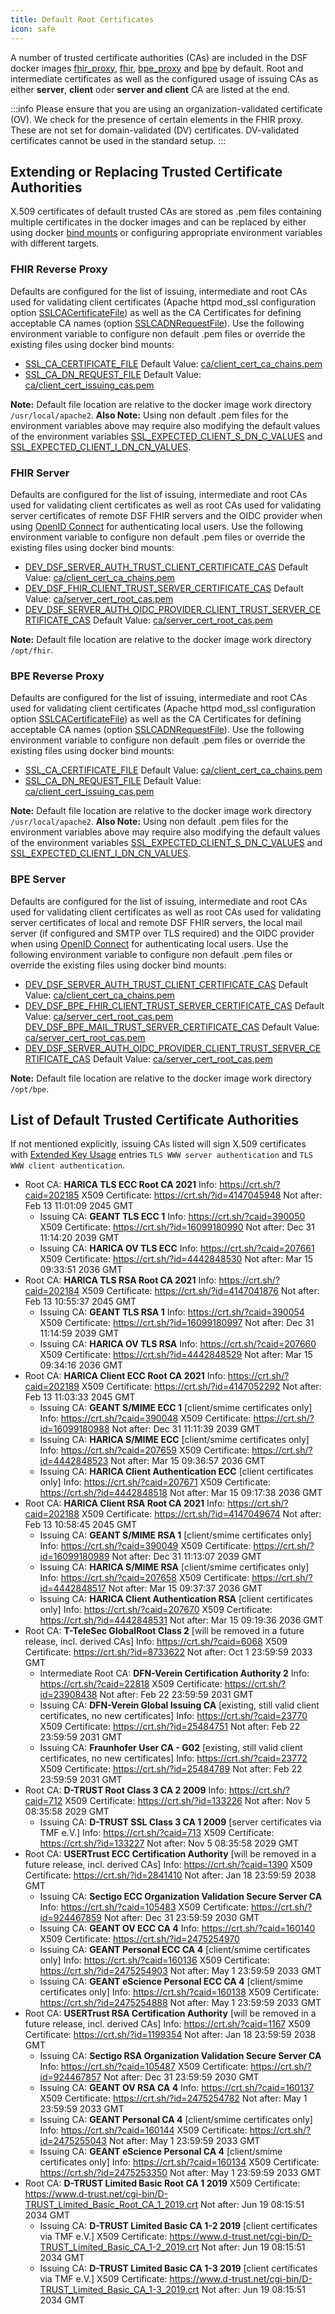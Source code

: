 ```yaml
---
title: Default Root Certificates
icon: safe
---
```


A number of trusted certificate authorities (CAs) are included in the DSF docker images [fhir_proxy](https://github.com/datasharingframework/dsf/pkgs/container/fhir_proxy), [fhir](https://github.com/datasharingframework/dsf/pkgs/container/fhir), [bpe_proxy](https://github.com/datasharingframework/dsf/pkgs/container/bpe_proxy) and [bpe](https://github.com/datasharingframework/dsf/pkgs/container/bpe) by default. Root and intermediate certificates as well as the configured usage of issuing CAs as either **server**, **client** oder **server and client** CA are listed at the end.

:::info
Please ensure that you are using an organization-validated certificate (OV). We check for the presence of certain elements in the FHIR proxy. These are not set for domain-validated (DV) certificates. DV-validated certificates cannot be used in the standard setup.
:::

## Extending or Replacing Trusted Certificate Authorities
X.509 certificates of default trusted CAs are stored as .pem files containing multiple certificates in the docker images and can be replaced by either using docker [bind mounts](https://docs.docker.com/engine/storage/bind-mounts) or configuring appropriate environment variables with different targets.

### FHIR Reverse Proxy
Defaults are configured for the list of issuing, intermediate and root CAs used for validating client certificates (Apache httpd mod_ssl configuration option [SSLCACertificateFile](https://httpd.apache.org/docs/2.4/mod/mod_ssl.html#sslcacertificatefile)) as well as the CA Certificates for defining acceptable CA names (option [SSLCADNRequestFile](https://httpd.apache.org/docs/2.4/mod/mod_ssl.html#sslcadnrequestfile)).
Use the following environment variable to configure non default .pem files or override the existing files using docker bind mounts:
* [SSL_CA_CERTIFICATE_FILE](fhir-reverse-proxy/configuration.html#ssl-ca-certificate-file)
  Default Value: [ca/client_cert_ca_chains.pem](/download/1.9.0/client_cert_ca_chains.pem)
* [SSL_CA_DN_REQUEST_FILE](fhir-reverse-proxy/configuration.html#ssl-ca-dn-request-file)
  Default Value: [ca/client_cert_issuing_cas.pem](/download/1.9.0/client_cert_issuing_cas.pem)

**Note:** Default file location are relative to the docker image work directory `/usr/local/apache2`.
**Also Note:** Using non default .pem files for the environment variables above may require also modifying the default values of the environment variables [SSL_EXPECTED_CLIENT_S_DN_C_VALUES](fhir-reverse-proxy/configuration.html#ssl-expected-client-s-dn-c-values) and [SSL_EXPECTED_CLIENT_I_DN_CN_VALUES](fhir-reverse-proxy/configuration.html#ssl-expected-client-i-dn-cn-values).

### FHIR Server
Defaults are configured for the list of issuing, intermediate and root CAs used for validating client certificates as well as root CAs used for validating server certificates of remote DSF FHIR servers and the OIDC provider when using [OpenID Connect](fhir/oidc.html) for authenticating local users.
Use the following environment variable to configure non default .pem files or override the existing files using docker bind mounts:
* [DEV_DSF_SERVER_AUTH_TRUST_CLIENT_CERTIFICATE_CAS](fhir/configuration.html#dev-dsf-server-auth-trust-client-certificate-cas)
  Default Value: [ca/client_cert_ca_chains.pem](/download/1.9.0/client_cert_ca_chains.pem)
* [DEV_DSF_FHIR_CLIENT_TRUST_SERVER_CERTIFICATE_CAS](fhir/configuration.html#dev-dsf-fhir-client-trust-server-certificate-cas)
  Default Value: [ca/server_cert_root_cas.pem](/download/1.9.0/server_cert_root_cas.pem)
* [DEV_DSF_SERVER_AUTH_OIDC_PROVIDER_CLIENT_TRUST_SERVER_CERTIFICATE_CAS](fhir/configuration.html#dev-dsf-server-auth-oidc-provider-client-trust-server-certificate-cas)
  Default Value: [ca/server_cert_root_cas.pem](/download/1.9.0/server_cert_root_cas.pem)

**Note:** Default file location are relative to the docker image work directory `/opt/fhir`.

### BPE Reverse Proxy
Defaults are configured for the list of issuing, intermediate and root CAs used for validating client certificates (Apache httpd mod_ssl configuration option [SSLCACertificateFile](https://httpd.apache.org/docs/2.4/mod/mod_ssl.html#sslcacertificatefile)) as well as the CA Certificates for defining acceptable CA names (option [SSLCADNRequestFile](https://httpd.apache.org/docs/2.4/mod/mod_ssl.html#sslcadnrequestfile)).
Use the following environment variable to configure non default .pem files or override the existing files using docker bind mounts:
* [SSL_CA_CERTIFICATE_FILE](bpe-reverse-proxy/configuration.html#ssl-ca-certificate-file)
  Default Value: [ca/client_cert_ca_chains.pem](/download/1.9.0/client_cert_ca_chains.pem)
* [SSL_CA_DN_REQUEST_FILE](bpe-reverse-proxy/configuration.html#ssl-ca-dn-request-file)
  Default Value: [ca/client_cert_issuing_cas.pem](/download/1.9.0/client_cert_issuing_cas.pem)

**Note:** Default file location are relative to the docker image work directory `/usr/local/apache2`.
**Also Note:** Using non default .pem files for the environment variables above may require also modifying the default values of the environment variables [SSL_EXPECTED_CLIENT_S_DN_C_VALUES](bpe-reverse-proxy/configuration.html#ssl-expected-client-s-dn-c-values) and [SSL_EXPECTED_CLIENT_I_DN_CN_VALUES](bpe-reverse-proxy/configuration.html#ssl-expected-client-i-dn-cn-values).

### BPE Server
Defaults are configured for the list of issuing, intermediate and root CAs used for validating client certificates as well as root CAs used for validating server certificates of local and remote DSF FHIR servers, the local mail server (if configured and SMTP over TLS required) and the OIDC provider when using [OpenID Connect](fhir/oidc.html) for authenticating local users.
Use the following environment variable to configure non default .pem files or override the existing files using docker bind mounts:
* [DEV_DSF_SERVER_AUTH_TRUST_CLIENT_CERTIFICATE_CAS](bpe/configuration.html#dev-dsf-server-auth-trust-client-certificate-cas)
  Default Value: [ca/client_cert_ca_chains.pem](/download/1.9.0/client_cert_ca_chains.pem)
* [DEV_DSF_BPE_FHIR_CLIENT_TRUST_SERVER_CERTIFICATE_CAS](bpe/configuration.html#dev-dsf-bpe-fhir-client-trust-server-certificate-cas)
  Default Value: [ca/server_cert_root_cas.pem](/download/1.9.0/server_cert_root_cas.pem)
  [DEV_DSF_BPE_MAIL_TRUST_SERVER_CERTIFICATE_CAS](bpe/configuration.html#dev-dsf-bpe-mail-trust-server-certificate-cas)
  Default Value: [ca/server_cert_root_cas.pem](/download/1.9.0/server_cert_root_cas.pem)
* [DEV_DSF_SERVER_AUTH_OIDC_PROVIDER_CLIENT_TRUST_SERVER_CERTIFICATE_CAS](bpe/configuration.html#dev-dsf-server-auth-oidc-provider-client-trust-server-certificate-cas)
  Default Value: [ca/server_cert_root_cas.pem](/download/1.9.0/server_cert_root_cas.pem)

**Note:** Default file location are relative to the docker image work directory `/opt/bpe`.

## List of Default Trusted Certificate Authorities
If not mentioned explicitly, issuing CAs listed will sign X.509 certificates with [Extended Key Usage](https://datatracker.ietf.org/doc/html/rfc5280#section-4.2.1.12) entries `TLS WWW server authentication` and `TLS WWW client authentication`.

* Root CA: **HARICA TLS ECC Root CA 2021**
  Info: https://crt.sh/?caid=202185
  X509 Certificate: https://crt.sh/?id=4147045948
  Not after: Feb 13 11:01:09 2045 GMT
  * Issuing CA: **GEANT TLS ECC 1**
    Info: https://crt.sh/?caid=390050
    X509 Certificate: https://crt.sh/?id=16099180990
    Not after: Dec 31 11:14:20 2039 GMT
  * Issuing CA: **HARICA OV TLS ECC**
    Info: https://crt.sh/?caid=207661
    X509 Certificate: https://crt.sh/?id=4442848530
    Not after: Mar 15 09:33:51 2036 GMT
* Root CA: **HARICA TLS RSA Root CA 2021**
  Info: https://crt.sh/?caid=202184
  X509 Certificate: https://crt.sh/?id=4147041876
  Not after: Feb 13 10:55:37 2045 GMT
  * Issuing CA: **GEANT TLS RSA 1**
    Info: https://crt.sh/?caid=390054
    X509 Certificate: https://crt.sh/?id=16099180997
    Not after: Dec 31 11:14:59 2039 GMT
  * Issuing CA: **HARICA OV TLS RSA**
    Info: https://crt.sh/?caid=207660
    X509 Certificate: https://crt.sh/?id=4442848529
    Not after: Mar 15 09:34:16 2036 GMT
* Root CA: **HARICA Client ECC Root CA 2021**
  Info: https://crt.sh/?caid=202189
  X509 Certificate: https://crt.sh/?id=4147052292
  Not after: Feb 13 11:03:33 2045 GMT
  * Issuing CA: **GEANT S/MIME ECC 1** [client/smime certificates only]
    Info: https://crt.sh/?caid=390048
    X509 Certificate: https://crt.sh/?id=16099180988
    Not after: Dec 31 11:11:39 2039 GMT
  * Issuing CA: **HARICA S/MIME ECC** [client/smime certificates only]
    Info: https://crt.sh/?caid=207659
    X509 Certificate: https://crt.sh/?id=4442848523
    Not after: Mar 15 09:36:57 2036 GMT
  * Issuing CA: **HARICA Client Authentication ECC** [client certificates only]
    Info: https://crt.sh/?caid=207671
    X509 Certificate: https://crt.sh/?id=4442848518
    Not after: Mar 15 09:17:38 2036 GMT
* Root CA: **HARICA Client RSA Root CA 2021**
  Info: https://crt.sh/?caid=202188
  X509 Certificate: https://crt.sh/?id=4147049674
  Not after: Feb 13 10:58:45 2045 GMT
  * Issuing CA: **GEANT S/MIME RSA 1** [client/smime certificates only]
    Info: https://crt.sh/?caid=390049
    X509 Certificate: https://crt.sh/?id=16099180989
    Not after: Dec 31 11:13:07 2039 GMT
  * Issuing CA: **HARICA S/MIME RSA** [client/smime certificates only]
    Info: https://crt.sh/?caid=207658
    X509 Certificate: https://crt.sh/?id=4442848517
    Not after: Mar 15 09:37:37 2036 GMT
  * Issuing CA: **HARICA Client Authentication RSA** [client certificates only]
    Info: https://crt.sh/?caid=207670
    X509 Certificate: https://crt.sh/?id=4442848531
    Not after: Mar 15 09:19:36 2036 GMT
* Root CA: **T-TeleSec GlobalRoot Class 2** [will be removed in a future release, incl. derived CAs]
  Info: https://crt.sh/?caid=6068
  X509 Certificate: https://crt.sh/?id=8733622
  Not after: Oct 1 23:59:59 2033 GMT
  * Intermediate Root CA: **DFN-Verein Certification Authority 2**
    Info: https://crt.sh/?caid=22818
    X509 Certificate: https://crt.sh/?id=23908438
    Not after: Feb 22 23:59:59 2031 GMT
   * Issuing CA: **DFN-Verein Global Issuing CA** [existing, still valid client certificates, no new certificates]
     Info: https://crt.sh/?caid=23770
     X509 Certificate: https://crt.sh/?id=25484751
     Not after: Feb 22 23:59:59 2031 GMT
   * Issuing CA: **Fraunhofer User CA - G02** [existing, still valid client certificates, no new certificates]
     Info: https://crt.sh/?caid=23772
     X509 Certificate: https://crt.sh/?id=25484789
     Not after: Feb 22 23:59:59 2031 GMT
* Root CA: **D-TRUST Root Class 3 CA 2 2009**
  Info: https://crt.sh/?caid=712
  X509 Certificate: https://crt.sh/?id=133226
  Not after: Nov 5 08:35:58 2029 GMT
   * Issuing CA: **D-TRUST SSL Class 3 CA 1 2009** [server certificates via TMF e.V.]
     Info: https://crt.sh/?caid=713
     X509 Certificate: https://crt.sh/?id=133227
     Not after: Nov 5 08:35:58 2029 GMT
* Root CA: **USERTrust ECC Certification Authority** [will be removed in a future release, incl. derived CAs]
  Info: https://crt.sh/?caid=1390
  X509 Certificate: https://crt.sh/?id=2841410
  Not after: Jan 18 23:59:59 2038 GMT
  * Issuing CA: **Sectigo ECC Organization Validation Secure Server CA**
    Info: https://crt.sh/?caid=105483
    X509 Certificate: https://crt.sh/?id=924467859
    Not after: Dec 31 23:59:59 2030 GMT
  * Issuing CA: **GEANT OV ECC CA 4**
    Info: https://crt.sh/?caid=160140
    X509 Certificate: https://crt.sh/?id=2475254970
  * Issuing CA: **GEANT Personal ECC CA 4** [client/smime certificates only]
    Info: https://crt.sh/?caid=160136
    X509 Certificate: https://crt.sh/?id=2475254903
    Not after: May 1 23:59:59 2033 GMT
  * Issuing CA: **GEANT eScience Personal ECC CA 4** [client/smime certificates only]
    Info: https://crt.sh/?caid=160138
    X509 Certificate: https://crt.sh/?id=2475254888
    Not after: May 1 23:59:59 2033 GMT
* Root CA: **USERTrust RSA Certification Authority** [will be removed in a future release, incl. derived CAs]
  Info: https://crt.sh/?caid=1167
  X509 Certificate: https://crt.sh/?id=1199354
  Not after: Jan 18 23:59:59 2038 GMT
  * Issuing CA: **Sectigo RSA Organization Validation Secure Server CA**
    Info: https://crt.sh/?caid=105487
    X509 Certificate: https://crt.sh/?id=924467857
    Not after: Dec 31 23:59:59 2030 GMT
  * Issuing CA: **GEANT OV RSA CA 4**
    Info: https://crt.sh/?caid=160137
    X509 Certificate: https://crt.sh/?id=2475254782
    Not after: May 1 23:59:59 2033 GMT
  * Issuing CA: **GEANT Personal CA 4** [client/smime certificates only]
    Info: https://crt.sh/?caid=160144
    X509 Certificate: https://crt.sh/?id=2475255043
    Not after: May 1 23:59:59 2033 GMT
  * Issuing CA: **GEANT eScience Personal CA 4** [client/smime certificates only]
    Info: https://crt.sh/?caid=160134
    X509 Certificate: https://crt.sh/?id=2475253350
    Not after: May 1 23:59:59 2033 GMT
* Root CA: **D-TRUST Limited Basic Root CA 1 2019**
  X509 Certificate: https://www.d-trust.net/cgi-bin/D-TRUST_Limited_Basic_Root_CA_1_2019.crt
  Not after: Jun 19 08:15:51 2034 GMT
  * Issuing CA: **D-TRUST Limited Basic CA 1-2 2019** [client certificates via TMF e.V.]
    X509 Certificate: https://www.d-trust.net/cgi-bin/D-TRUST_Limited_Basic_CA_1-2_2019.crt
    Not after: Jun 19 08:15:51 2034 GMT
  * Issuing CA: **D-TRUST Limited Basic CA 1-3 2019** [client certificates via TMF e.V.]
    X509 Certificate: https://www.d-trust.net/cgi-bin/D-TRUST_Limited_Basic_CA_1-3_2019.crt
    Not after: Jun 19 08:15:51 2034 GMT

